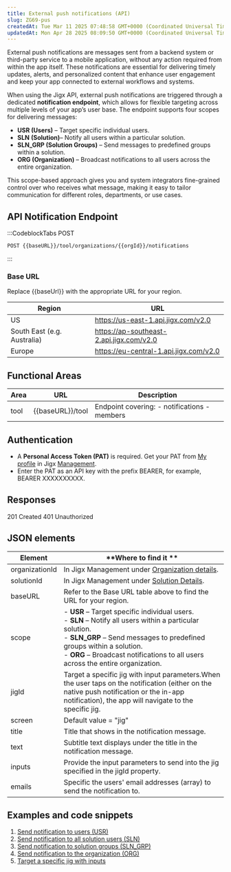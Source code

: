 ```yaml
---
title: External push notifications (API)
slug: ZG69-pus
createdAt: Tue Mar 11 2025 07:48:58 GMT+0000 (Coordinated Universal Time)
updatedAt: Mon Apr 28 2025 08:09:50 GMT+0000 (Coordinated Universal Time)
---
```


External push notifications are messages sent from a backend system or third-party service to a mobile application, without any action required from within the app itself. These notifications are essential for delivering timely updates, alerts, and personalized content that enhance user engagement and keep your app connected to external workflows and systems.

When using the Jigx API, external push notifications are triggered through a dedicated **notification endpoint**, which allows for flexible targeting across multiple levels of your app’s user base. The endpoint supports four scopes for delivering messages:

- **USR (Users)** – Target specific individual users.
- **SLN** **(Solution)**– Notify all users within a particular solution.
- **SLN\_GRP (Solution Groups)** – Send messages to predefined groups within a solution.
- **ORG (Organization)** – Broadcast notifications to all users across the entire organization.

This scope-based approach gives you and system integrators fine-grained control over who receives what message, making it easy to tailor communication for different roles, departments, or use cases.

## API Notification Endpoint

:::CodeblockTabs
POST

```none
POST {{baseURL}}/tool/organizations/{{orgId}}/notifications
```
:::

### Base URL

Replace \{\{baseUrl}} with the appropriate URL for your region.

| **Region**                  | **URL**                                                                                                          |
| --------------------------- | ---------------------------------------------------------------------------------------------------------------- |
| US                          | <a href="https://us-east-1.api.jigx.com/v2.0" target="_blank"> https\://us-east-1.api.jigx.com/v2.0</a>          |
| South East (e.g. Australia) | <a href="https://ap-southeast-2.api.jigx.com/v2.0" target="_blank">https\://ap-southeast-2.api.jigx.com/v2.0</a> |
| Europe                      | <a href="https://eu-central-1.api.jigx.com/v2.0" target="_blank">https\://eu-central-1.api.jigx.com/v2.0</a>     |

## Functional Areas

| **Area** | **URL**            | **Description**                                      |
| -------- | ------------------ | ---------------------------------------------------- |
| tool     | \{\{baseURL}}/tool | Endpoint covering:&#xA;- notifications&#xA;- members |

## Authentication

- A **Personal Access Token (PAT)** is required. Get your PAT from [My profile](docId\:PCpYqHu9kr0rFKl8V-kTw) in Jigx <a href="https://manage.jigx.com" target="_blank">Management</a>.
- Enter the PAT as an API key with the prefix BEARER, for example, BEARER XXXXXXXXXX.

## Responses

201 Created
401 Unauthorized

## JSON elements

| **Element**    | **Where to find it **                                                                                                                                                                                                                                               |
| -------------- | ------------------------------------------------------------------------------------------------------------------------------------------------------------------------------------------------------------------------------------------------------------------- |
| organizationId | In Jigx Management under [Organization details]().                                                                                                                                                                                                                  |
| solutionId     | In Jigx Management under [Solution Details]().                                                                                                                                                                                                                      |
| baseURL        | Refer to the Base URL table above to find the URL for your region.                                                                                                                                                                                                  |
| scope          | - **USR** – Target specific individual users.<br />- **SLN** – Notify all users within a particular solution.<br />- **SLN\_GRP** – Send messages to predefined groups within a solution.<br />- **ORG** – Broadcast notifications to all users across the entire organization. |
| jigId          | Target a specific jig with input parameters.When the user taps on the notification (either on the native push notification or the in-app notification), the app will navigate to the specific jig.                                                                  |
| screen         | Default value = "jig"                                        |
| title          | Title that shows in the notification message.                |
| text           | Subtitle text displays under the title in the notification message.                                                                                              |
| inputs         | Provide the input parameters to send into the jig specified in the jigId property.                                                                               |
| emails         | Specific the users' email addresses (array) to send the notification to.                                                                                        |

## Examples and code snippets

1. [Send notification to users (USR)](<./External push notifications _API_/Send notification to users _USR_.md>)
2. [Send notification to all solution users (SLN)](<./External push notifications _API_/Send notification to all solution users _SLN_.md>)
3. [Send notification to solution groups (SLN\_GRP)](<./External push notifications _API_/Send notification to solution groups _SLN_GRP_.md>)
4. [Send notification to the organization (ORG)](<./External push notifications _API_/Send notification to the organization _ORG_.md>)
5. [Target a specific jig with inputs](<./External push notifications _API_/Target a specific jig with inputs.md>)





